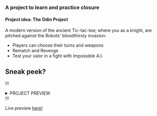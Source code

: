 ### A project to learn and practice closure
#### Project idea: The Odin Project

A modern version of the ancient Tic-tac-toe; where you as a knight, are pitched against the Robots' bloodthirsty invasion:

- Players can choose their turns and weapons
- Rematch and Revenge
- Test your valor in a fight with Impossible A.I.


## **Sneak peek?** 

!!!<details><summary>PROJECT PREVIEW</summary> 
![tictactoe](https://user-images.githubusercontent.com/114508394/213912380-2651b6d6-d8ca-4ed0-8df7-e23171ba2b73.PNG) </details>!!!


Live preview [here!](https://hoangv954.github.io/tic-tac-toe/)
